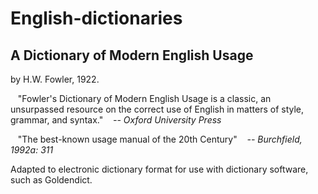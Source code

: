 # English-dictionaries

## A Dictionary of Modern English Usage
by H.W. Fowler, 1922.

&nbsp;&nbsp;&nbsp;"Fowler's Dictionary of Modern English Usage is a classic, an unsurpassed resource on the correct use of English in matters of style, grammar, and syntax." 
&nbsp;&nbsp;&nbsp;<i>-- Oxford University Press</i>

&nbsp;&nbsp;&nbsp;"The best-known usage manual of the 20th Century"
&nbsp;&nbsp;&nbsp;<i>-- Burchfield, 1992a: 311</i>

Adapted to electronic dictionary format for use with dictionary software, such as Goldendict.
